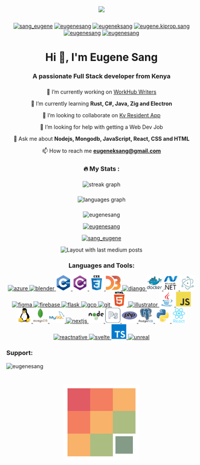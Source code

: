 <div align="center">
  <img height="150" src="https://camo.githubusercontent.com/62da68eb62b1e5f175f7d1f0191dd89a653d7908feb22d37d4a0ab07365d6791/68747470733a2f2f6d656469612e67697068792e636f6d2f6d656469612f4d3967624264396e6244724f5475314d71782f67697068792e676966"  />
</div>

###

<p align="center">
<a href="https://twitter.com/sang_eugene" target="blank"><img align="center" src="https://raw.githubusercontent.com/rahuldkjain/github-profile-readme-generator/master/src/images/icons/Social/twitter.svg" alt="sang_eugene" height="30" width="40" /></a>
<a href="https://linkedin.com/in/eugenesang" target="blank"><img align="center" src="https://raw.githubusercontent.com/rahuldkjain/github-profile-readme-generator/master/src/images/icons/Social/linked-in-alt.svg" alt="eugenesang" height="30" width="40" /></a>
<a href="https://fb.com/eugeneksang" target="blank"><img align="center" src="https://raw.githubusercontent.com/rahuldkjain/github-profile-readme-generator/master/src/images/icons/Social/facebook.svg" alt="eugeneksang" height="30" width="40" /></a>
<a href="https://instagram.com/eugene.kiprop.sang" target="blank"><img align="center" src="https://raw.githubusercontent.com/rahuldkjain/github-profile-readme-generator/master/src/images/icons/Social/instagram.svg" alt="eugene.kiprop.sang" height="30" width="40" /></a>
<a href="https://www.youtube.com/@eugenesang" target="blank"><img align="center" src="https://raw.githubusercontent.com/rahuldkjain/github-profile-readme-generator/master/src/images/icons/Social/youtube.svg" alt="eugenesang" height="30" width="40" /></a>
<a href="https://discord.gg/Nu76yC3V" target="blank"><img align="center" src="https://raw.githubusercontent.com/rahuldkjain/github-profile-readme-generator/master/src/images/icons/Social/discord.svg" alt="eugenesang" height="30" width="40" /></a>
</p>



###

<h1 align="center">Hi 👋, I'm Eugene Sang</h1>
<h3 align="center">A passionate Full Stack developer from Kenya</h3>

###

<div align="center">

🔭 I’m currently working on [WorkHub Writers](https://workhubwriters.com)

 🌱 I’m currently learning **Rust, C#, Java, Zig and Electron**

👯 I’m looking to collaborate on [Kv Resident App](https://github.com/kvresident)

🤝 I’m looking for help with getting a Web Dev Job

💬 Ask me about **Nodejs, Mongodb, JavaScript, React, CSS and HTML**

📫 How to reach me **eugeneksang@gmail.com**
</div>

###

<h3 align="center">🔥   My Stats :</h3>

###



<div align="center">
  <img src="https://streak-stats.demolab.com?user=eugenesang&locale=en&mode=daily&theme=dark&hide_border=false&border_radius=5&order=3&theme=dracula" height="220" alt="streak graph"  />
</div>

###

<div align="center">
  
  <img src="https://github-readme-stats.vercel.app/api/top-langs?username=eugenesang&show_icons=true&locale=en&layout=compact&theme=dracula"  alt="languages graph"  />
</div>

###

<p align="center"> <img src="https://komarev.com/ghpvc/?username=eugenesang&label=Profile%20views&color=0e75b6&style=flat" alt="eugenesang" /> </p>

<p align="center"> <a href="https://github.com/ryo-ma/github-profile-trophy" align="center"><img src="https://github-profile-trophy.vercel.app/?username=eugenesang" alt="eugenesang" /></a> </p>

<p align="center"> <a href="https://twitter.com/sang_eugene" target="blank"><img src="https://img.shields.io/twitter/follow/sang_eugene?logo=twitter&style=for-the-badge" alt="sang_eugene" /></a> </p>
<div align="center">
  <img src="https://github-read-medium-git-main.pahlevikun.vercel.app/latest?username=eugenesang&limit=4" alt="Layout with last medium posts"  />
</div>




<h3 align="center">Languages and Tools:</h3>
<p align="center"> <a href="https://azure.microsoft.com/en-in/" target="_blank" rel="noreferrer"> <img src="https://www.vectorlogo.zone/logos/microsoft_azure/microsoft_azure-icon.svg" alt="azure" width="40" height="40"/> </a> <a href="https://www.blender.org/" target="_blank" rel="noreferrer"> <img src="https://download.blender.org/branding/community/blender_community_badge_white.svg" alt="blender" width="40" height="40"/> </a> <a href="https://www.w3schools.com/cpp/" target="_blank" rel="noreferrer"> <img src="https://raw.githubusercontent.com/devicons/devicon/master/icons/cplusplus/cplusplus-original.svg" alt="cplusplus" width="40" height="40"/> </a> <a href="https://www.w3schools.com/cs/" target="_blank" rel="noreferrer"> <img src="https://raw.githubusercontent.com/devicons/devicon/master/icons/csharp/csharp-original.svg" alt="csharp" width="40" height="40"/> </a> <a href="https://www.w3schools.com/css/" target="_blank" rel="noreferrer"> <img src="https://raw.githubusercontent.com/devicons/devicon/master/icons/css3/css3-original-wordmark.svg" alt="css3" width="40" height="40"/> </a> <a href="https://d3js.org/" target="_blank" rel="noreferrer"> <img src="https://raw.githubusercontent.com/devicons/devicon/master/icons/d3js/d3js-original.svg" alt="d3js" width="40" height="40"/> </a> <a href="https://www.djangoproject.com/" target="_blank" rel="noreferrer"> <img src="https://cdn.worldvectorlogo.com/logos/django.svg" alt="django" width="40" height="40"/> </a> <a href="https://www.docker.com/" target="_blank" rel="noreferrer"> <img src="https://raw.githubusercontent.com/devicons/devicon/master/icons/docker/docker-original-wordmark.svg" alt="docker" width="40" height="40"/> </a> <a href="https://dotnet.microsoft.com/" target="_blank" rel="noreferrer"> <img src="https://raw.githubusercontent.com/devicons/devicon/master/icons/dot-net/dot-net-original-wordmark.svg" alt="dotnet" width="40" height="40"/> </a> <a href="https://www.electronjs.org" target="_blank" rel="noreferrer"> <img src="https://raw.githubusercontent.com/devicons/devicon/master/icons/electron/electron-original.svg" alt="electron" width="40" height="40"/> </a> <a href="https://www.figma.com/" target="_blank" rel="noreferrer"> <img src="https://www.vectorlogo.zone/logos/figma/figma-icon.svg" alt="figma" width="40" height="40"/> </a> <a href="https://firebase.google.com/" target="_blank" rel="noreferrer"> <img src="https://www.vectorlogo.zone/logos/firebase/firebase-icon.svg" alt="firebase" width="40" height="40"/> </a> <a href="https://flask.palletsprojects.com/" target="_blank" rel="noreferrer"> <img src="https://www.vectorlogo.zone/logos/pocoo_flask/pocoo_flask-icon.svg" alt="flask" width="40" height="40"/> </a> <a href="https://cloud.google.com" target="_blank" rel="noreferrer"> <img src="https://www.vectorlogo.zone/logos/google_cloud/google_cloud-icon.svg" alt="gcp" width="40" height="40"/> </a> <a href="https://git-scm.com/" target="_blank" rel="noreferrer"> <img src="https://www.vectorlogo.zone/logos/git-scm/git-scm-icon.svg" alt="git" width="40" height="40"/> </a> <a href="https://www.w3.org/html/" target="_blank" rel="noreferrer"> <img src="https://raw.githubusercontent.com/devicons/devicon/master/icons/html5/html5-original-wordmark.svg" alt="html5" width="40" height="40"/> </a> <a href="https://www.adobe.com/in/products/illustrator.html" target="_blank" rel="noreferrer"> <img src="https://www.vectorlogo.zone/logos/adobe_illustrator/adobe_illustrator-icon.svg" alt="illustrator" width="40" height="40"/> </a> <a href="https://www.java.com" target="_blank" rel="noreferrer"> <img src="https://raw.githubusercontent.com/devicons/devicon/master/icons/java/java-original.svg" alt="java" width="40" height="40"/> </a> <a href="https://developer.mozilla.org/en-US/docs/Web/JavaScript" target="_blank" rel="noreferrer"> <img src="https://raw.githubusercontent.com/devicons/devicon/master/icons/javascript/javascript-original.svg" alt="javascript" width="40" height="40"/> </a> <a href="https://www.linux.org/" target="_blank" rel="noreferrer"> <img src="https://raw.githubusercontent.com/devicons/devicon/master/icons/linux/linux-original.svg" alt="linux" width="40" height="40"/> </a> <a href="https://www.mongodb.com/" target="_blank" rel="noreferrer"> <img src="https://raw.githubusercontent.com/devicons/devicon/master/icons/mongodb/mongodb-original-wordmark.svg" alt="mongodb" width="40" height="40"/> </a> <a href="https://www.mysql.com/" target="_blank" rel="noreferrer"> <img src="https://raw.githubusercontent.com/devicons/devicon/master/icons/mysql/mysql-original-wordmark.svg" alt="mysql" width="40" height="40"/> </a> <a href="https://nextjs.org/" target="_blank" rel="noreferrer"> <img src="https://cdn.worldvectorlogo.com/logos/nextjs-2.svg" alt="nextjs" width="40" height="40"/> </a> <a href="https://nodejs.org" target="_blank" rel="noreferrer"> <img src="https://raw.githubusercontent.com/devicons/devicon/master/icons/nodejs/nodejs-original-wordmark.svg" alt="nodejs" width="40" height="40"/> </a> <a href="https://www.photoshop.com/en" target="_blank" rel="noreferrer"> <img src="https://raw.githubusercontent.com/devicons/devicon/master/icons/photoshop/photoshop-line.svg" alt="photoshop" width="40" height="40"/> </a> <a href="https://www.php.net" target="_blank" rel="noreferrer"> <img src="https://raw.githubusercontent.com/devicons/devicon/master/icons/php/php-original.svg" alt="php" width="40" height="40"/> </a> <a href="https://www.postgresql.org" target="_blank" rel="noreferrer"> <img src="https://raw.githubusercontent.com/devicons/devicon/master/icons/postgresql/postgresql-original-wordmark.svg" alt="postgresql" width="40" height="40"/> </a> <a href="https://www.python.org" target="_blank" rel="noreferrer"> <img src="https://raw.githubusercontent.com/devicons/devicon/master/icons/python/python-original.svg" alt="python" width="40" height="40"/> </a> <a href="https://reactjs.org/" target="_blank" rel="noreferrer"> <img src="https://raw.githubusercontent.com/devicons/devicon/master/icons/react/react-original-wordmark.svg" alt="react" width="40" height="40"/> </a> <a href="https://reactnative.dev/" target="_blank" rel="noreferrer"> <img src="https://reactnative.dev/img/header_logo.svg" alt="reactnative" width="40" height="40"/> </a> <a href="https://svelte.dev" target="_blank" rel="noreferrer"> <img src="https://upload.wikimedia.org/wikipedia/commons/1/1b/Svelte_Logo.svg" alt="svelte" width="40" height="40"/> </a> <a href="https://www.typescriptlang.org/" target="_blank" rel="noreferrer"> <img src="https://raw.githubusercontent.com/devicons/devicon/master/icons/typescript/typescript-original.svg" alt="typescript" width="40" height="40"/> </a> <a href="https://unrealengine.com/" target="_blank" rel="noreferrer"> <img src="https://raw.githubusercontent.com/kenangundogan/fontisto/036b7eca71aab1bef8e6a0518f7329f13ed62f6b/icons/svg/brand/unreal-engine.svg" alt="unreal" width="40" height="40"/> </a> </p>

<h3 align="left">Support:</h3>
<p><a href="https://www.buymeacoffee.com/eugenesang"> <img align="left" src="https://cdn.buymeacoffee.com/buttons/v2/default-yellow.png" height="50" width="210" alt="eugenesang" /></a></p><br><br>


###
<div>
  <svg xmlns="http://www.w3.org/2000/svg" xmlns:xlink="http://www.w3.org/1999/xlink" style="margin:auto;background:#fff;display:block;" width="200px" height="200px" viewBox="0 0 100 100" preserveAspectRatio="xMidYMid">
<g transform="translate(20 20)">
  <rect x="-15" y="-15" width="30" height="30" fill="#e15b64">
    <animateTransform attributeName="transform" type="scale" repeatCount="indefinite" calcMode="spline" dur="1s" values="1;1;0.2;1;1" keyTimes="0;0.2;0.5;0.8;1" keySplines="0.5 0.5 0.5 0.5;0 0.1 0.9 1;0.1 0 1 0.9;0.5 0.5 0.5 0.5" begin="-0.4s"/>
  </rect></g>
<g transform="translate(50 20)">
  <rect x="-15" y="-15" width="30" height="30" fill="#f47e60">
    <animateTransform attributeName="transform" type="scale" repeatCount="indefinite" calcMode="spline" dur="1s" values="1;1;0.2;1;1" keyTimes="0;0.2;0.5;0.8;1" keySplines="0.5 0.5 0.5 0.5;0 0.1 0.9 1;0.1 0 1 0.9;0.5 0.5 0.5 0.5" begin="-0.3s"/>
  </rect></g>
<g transform="translate(80 20)">
  <rect x="-15" y="-15" width="30" height="30" fill="#f8b26a">
    <animateTransform attributeName="transform" type="scale" repeatCount="indefinite" calcMode="spline" dur="1s" values="1;1;0.2;1;1" keyTimes="0;0.2;0.5;0.8;1" keySplines="0.5 0.5 0.5 0.5;0 0.1 0.9 1;0.1 0 1 0.9;0.5 0.5 0.5 0.5" begin="-0.2s"/>
  </rect></g>
<g transform="translate(20 50)">
  <rect x="-15" y="-15" width="30" height="30" fill="#f47e60">
    <animateTransform attributeName="transform" type="scale" repeatCount="indefinite" calcMode="spline" dur="1s" values="1;1;0.2;1;1" keyTimes="0;0.2;0.5;0.8;1" keySplines="0.5 0.5 0.5 0.5;0 0.1 0.9 1;0.1 0 1 0.9;0.5 0.5 0.5 0.5" begin="-0.3s"/>
  </rect></g>
<g transform="translate(50 50)">
  <rect x="-15" y="-15" width="30" height="30" fill="#f8b26a">
    <animateTransform attributeName="transform" type="scale" repeatCount="indefinite" calcMode="spline" dur="1s" values="1;1;0.2;1;1" keyTimes="0;0.2;0.5;0.8;1" keySplines="0.5 0.5 0.5 0.5;0 0.1 0.9 1;0.1 0 1 0.9;0.5 0.5 0.5 0.5" begin="-0.2s"/>
  </rect></g>
<g transform="translate(80 50)">
  <rect x="-15" y="-15" width="30" height="30" fill="#abbd81">
    <animateTransform attributeName="transform" type="scale" repeatCount="indefinite" calcMode="spline" dur="1s" values="1;1;0.2;1;1" keyTimes="0;0.2;0.5;0.8;1" keySplines="0.5 0.5 0.5 0.5;0 0.1 0.9 1;0.1 0 1 0.9;0.5 0.5 0.5 0.5" begin="-0.1s"/>
  </rect></g>
<g transform="translate(20 80)">
  <rect x="-15" y="-15" width="30" height="30" fill="#f8b26a">
    <animateTransform attributeName="transform" type="scale" repeatCount="indefinite" calcMode="spline" dur="1s" values="1;1;0.2;1;1" keyTimes="0;0.2;0.5;0.8;1" keySplines="0.5 0.5 0.5 0.5;0 0.1 0.9 1;0.1 0 1 0.9;0.5 0.5 0.5 0.5" begin="-0.2s"/>
  </rect></g>
<g transform="translate(50 80)">
  <rect x="-15" y="-15" width="30" height="30" fill="#abbd81">
    <animateTransform attributeName="transform" type="scale" repeatCount="indefinite" calcMode="spline" dur="1s" values="1;1;0.2;1;1" keyTimes="0;0.2;0.5;0.8;1" keySplines="0.5 0.5 0.5 0.5;0 0.1 0.9 1;0.1 0 1 0.9;0.5 0.5 0.5 0.5" begin="-0.1s"/>
  </rect></g>
<g transform="translate(80 80)">
  <rect x="-15" y="-15" width="30" height="30" fill="#849b87">
    <animateTransform attributeName="transform" type="scale" repeatCount="indefinite" calcMode="spline" dur="1s" values="1;1;0.2;1;1" keyTimes="0;0.2;0.5;0.8;1" keySplines="0.5 0.5 0.5 0.5;0 0.1 0.9 1;0.1 0 1 0.9;0.5 0.5 0.5 0.5" begin="0s"/>
  </rect></g>

</svg>
<div>
